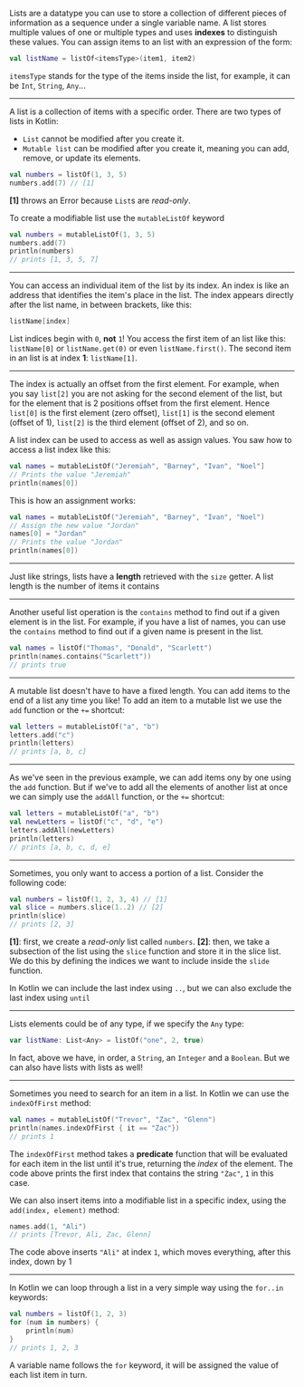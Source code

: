 Lists are a datatype you can use to store a collection of different pieces of information as a sequence under a single variable name.
A list stores multiple values of one or multiple types and uses **indexes** to distinguish these values.
You can assign items to an list with an expression of the form:
```kotlin
val listName = listOf<itemsType>(item1, item2)
```
`itemsType` stands for the type of the items inside the list, for example, it can be `Int`, `String`, `Any`...

---

A list is a collection of items with a specific order. There are two types of lists in Kotlin:

- `List` cannot be modified after you create it.
- `Mutable list` can be modified after you create it, meaning you can add, remove, or update its elements.

```kotlin
val numbers = listOf(1, 3, 5)
numbers.add(7) // [1]
```
__[1]__ throws an Error because `List`s are _read-only_.

To create a modifiable list use the `mutableListOf` keyword
```kotlin
val numbers = mutableListOf(1, 3, 5)
numbers.add(7)
println(numbers)
// prints [1, 3, 5, 7]
```

---

You can access an individual item of the list by its index.
An index is like an address that identifies the item's place in the list.
The index appears directly after the list name, in between brackets, like this:
```kotlin
listName[index]
```

List indices begin with `0`, **not** `1`! You access the first item of an list like this: `listName[0]` or `listName.get(0)` or even `listName.first()`.
The second item in an list is at index __1__: `listName[1]`.

---

The index is actually an offset from the first element. For example, when you say `list[2]` you are not asking for the second element of the list, but for the element that is 2 positions offset from the first element. Hence `list[0]` is the first element (zero offset), `list[1]` is the second element (offset of 1), `list[2]` is the third element (offset of 2), and so on.

A list index can be used to access as well as assign values.
You saw how to access a list index like this:
```kotlin
val names = mutableListOf("Jeremiah", "Barney", "Ivan", "Noel"]
// Prints the value "Jeremiah"
println(names[0])
```
This is how an assignment works:
```kotlin
val names = mutableListOf("Jeremiah", "Barney", "Ivan", "Noel")
// Assign the new value "Jordan"
names[0] = "Jordan"
// Prints the value "Jordan"
println(names[0])
```

---

Just like strings, lists have a **length** retrieved with the `size` getter.
A list length is the number of items it contains

---

Another useful list operation is the `contains` method to find out if a given element is in the list.
For example, if you have a list of names, you can use the `contains` method to find out if a given name is present in the list.
```kotlin
val names = listOf("Thomas", "Donald", "Scarlett")
println(names.contains("Scarlett"))
// prints true
```

---

A mutable list doesn't have to have a fixed length.
You can add items to the end of a list any time you like!
To add an item to a mutable list we use the `add` function or the `+=` shortcut:
```kotlin
val letters = mutableListOf("a", "b")
letters.add("c")
println(letters)
// prints [a, b, c]
```

---

As we've seen in the previous example, we can add items ony by one using the `add` function.
But if we've to add all the elements of another list at once we can simply use the `addAll` function, or the `+=` shortcut:
```kotlin
val letters = mutableListOf("a", "b")
val newLetters = listOf("c", "d", "e") 
letters.addAll(newLetters)
println(letters)
// prints [a, b, c, d, e]
```

---

Sometimes, you only want to access a portion of a list.
Consider the following code:
```kotlin
val numbers = listOf(1, 2, 3, 4) // [1]
val slice = numbers.slice(1..2) // [2]
println(slice)
// prints [2, 3]
```
__[1]__: first, we create a _read-only_ list called `numbers`.
__[2]__: then, we take a subsection of the list using the `slice` function and store it in the slice list.
We do this by defining the indices we want to include inside the `slide` function.

In Kotlin we can include the last index using `..`, but we can also exclude the last index using `until`

---

Lists elements could be of any type, if we specify the `Any` type:
```kotlin
var listName: List<Any> = listOf("one", 2, true)
```
In fact, above we have, in order, a `String`, an `Integer` and a `Boolean`.
But we can also have lists with lists as well!

---

Sometimes you need to search for an item in a list.
In Kotlin we can use the `indexOfFirst` method:
```kotlin
val names = mutableListOf("Trevor", "Zac", "Glenn")
println(names.indexOfFirst { it == "Zac"})
// prints 1
```

The `indexOfFirst` method takes a __predicate__ function that will be evaluated for each item in the list until it's true, returning the _index_ of the element.
The code above prints the first index that contains the string `"Zac"`, `1` in this case.

We can also insert items into a modifiable list in a specific index, using the `add(index, element)` method:
```kotlin
names.add(1, "Ali")
// prints [Trevor, Ali, Zac, Glenn]
```
The code above inserts `"Ali"` at index `1`, which moves everything, after this index, down by 1

---

In Kotlin we can loop through a list in a very simple way using the `for..in` keywords:
```kotlin
val numbers = listOf(1, 2, 3)
for (num in numbers) {
	println(num)
}
// prints 1, 2, 3 
```
A variable name follows the `for` keyword, it will be assigned the value of each list item in turn.
